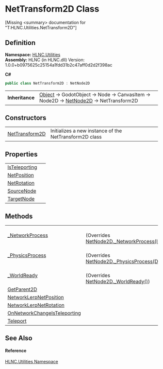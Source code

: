 # NetTransform2D Class


\[Missing &lt;summary&gt; documentation for "T:HLNC.Utilities.NetTransform2D"\]



## Definition
**Namespace:** <a href="N_HLNC_Utilities">HLNC.Utilities</a>  
**Assembly:** HLNC (in HLNC.dll) Version: 1.0.0+b0975625c25154a1fdd31b2c47aff0d2d2f398ac

**C#**
``` C#
public class NetTransform2D : NetNode2D
```

<table><tr><td><strong>Inheritance</strong></td><td><a href="https://learn.microsoft.com/dotnet/api/system.object" target="_blank" rel="noopener noreferrer">Object</a>  →  GodotObject  →  Node  →  CanvasItem  →  Node2D  →  <a href="T_HLNC_NetNode2D">NetNode2D</a>  →  NetTransform2D</td></tr>
</table>



## Constructors
<table>
<tr>
<td><a href="M_HLNC_Utilities_NetTransform2D__ctor">NetTransform2D</a></td>
<td>Initializes a new instance of the NetTransform2D class</td></tr>
</table>

## Properties
<table>
<tr>
<td><a href="P_HLNC_Utilities_NetTransform2D_IsTeleporting">IsTeleporting</a></td>
<td> </td></tr>
<tr>
<td><a href="P_HLNC_Utilities_NetTransform2D_NetPosition">NetPosition</a></td>
<td> </td></tr>
<tr>
<td><a href="P_HLNC_Utilities_NetTransform2D_NetRotation">NetRotation</a></td>
<td> </td></tr>
<tr>
<td><a href="P_HLNC_Utilities_NetTransform2D_SourceNode">SourceNode</a></td>
<td> </td></tr>
<tr>
<td><a href="P_HLNC_Utilities_NetTransform2D_TargetNode">TargetNode</a></td>
<td> </td></tr>
</table>

## Methods
<table>
<tr>
<td><a href="M_HLNC_Utilities_NetTransform2D__NetworkProcess">_NetworkProcess</a></td>
<td><br />(Overrides <a href="M_HLNC_NetNode2D__NetworkProcess">NetNode2D._NetworkProcess(Int32)</a>)</td></tr>
<tr>
<td><a href="M_HLNC_Utilities_NetTransform2D__PhysicsProcess">_PhysicsProcess</a></td>
<td><br />(Overrides <a href="M_HLNC_NetNode2D__PhysicsProcess">NetNode2D._PhysicsProcess(Double)</a>)</td></tr>
<tr>
<td><a href="M_HLNC_Utilities_NetTransform2D__WorldReady">_WorldReady</a></td>
<td><br />(Overrides <a href="M_HLNC_NetNode2D__WorldReady">NetNode2D._WorldReady()</a>)</td></tr>
<tr>
<td><a href="M_HLNC_Utilities_NetTransform2D_GetParent2D">GetParent2D</a></td>
<td> </td></tr>
<tr>
<td><a href="M_HLNC_Utilities_NetTransform2D_NetworkLerpNetPosition">NetworkLerpNetPosition</a></td>
<td> </td></tr>
<tr>
<td><a href="M_HLNC_Utilities_NetTransform2D_NetworkLerpNetRotation">NetworkLerpNetRotation</a></td>
<td> </td></tr>
<tr>
<td><a href="M_HLNC_Utilities_NetTransform2D_OnNetworkChangeIsTeleporting">OnNetworkChangeIsTeleporting</a></td>
<td> </td></tr>
<tr>
<td><a href="M_HLNC_Utilities_NetTransform2D_Teleport">Teleport</a></td>
<td> </td></tr>
</table>

## See Also


#### Reference
<a href="N_HLNC_Utilities">HLNC.Utilities Namespace</a>  
